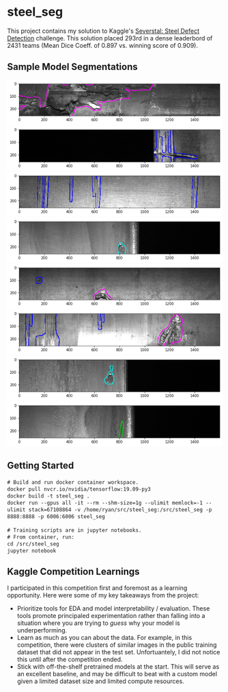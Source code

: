 # steel_seg

This project contains my solution to Kaggle's [Severstal: Steel Defect Detection](https://www.kaggle.com/c/severstal-steel-defect-detection)  challenge. This solution placed 293rd in a dense leaderbord of 2431 teams (Mean Dice Coeff. of 0.897 vs. winning score of 0.909).

## Sample Model Segmentations

![Sample segmentation 1](sample_imgs/seg_example_0c124b96b.png)
![Sample segmentation 2](sample_imgs/seg_example_09b7a2ac8.png)
![Sample segmentation 3.png](sample_imgs/seg_example_010ec96b4.png)
![Sample segmentation 4.png](sample_imgs/seg_example_25a1d91d4.png)
![Sample segmentation 5.png](sample_imgs/seg_example_0109b68ec.png)
![Sample segmentation 6.png](sample_imgs/seg_example_2262f1399.png)
![Sample segmentation 7.png](sample_imgs/seg_example_0783111db.png)
![Sample segmentation 8.png](sample_imgs/seg_example_df6767e85.png)

## Getting Started

```
# Build and run docker container workspace.
docker pull nvcr.io/nvidia/tensorflow:19.09-py3
docker build -t steel_seg .
docker run --gpus all -it --rm --shm-size=1g --ulimit memlock=-1 --ulimit stack=67108864 -v /home/ryan/src/steel_seg:/src/steel_seg -p 8888:8888 -p 6006:6006 steel_seg

# Training scripts are in jupyter notebooks.
# From container, run:
cd /src/steel_seg
jupyter notebook
```

## Kaggle Competition Learnings

I participated in this competition first and foremost as a learning opportunity. Here were some of my key takeaways from the project:
- Prioritize tools for EDA and model interpretability / evaluation. These tools promote principaled experimentation rather than falling into a situation where you are trying to *guess* why your model is underperforming.
- Learn as much as you can about the data. For example, in this competition, there were clusters of similar images in the public training dataset that did not appear in the test set. Unfortuantely, I did not notice this until after the competition ended.
- Stick with off-the-shelf pretrained models at the start. This will serve as an excellent baseline, and may be difficult to beat with a custom model given a limited dataset size and limited compute resources.
